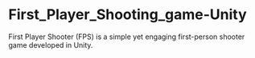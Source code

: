 # First_Player_Shooting_game-Unity
 First Player Shooter (FPS) is a simple yet engaging first-person shooter game developed in Unity.
